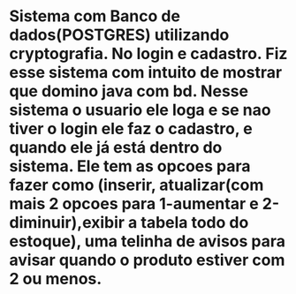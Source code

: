 # Sistema com Banco de dados(POSTGRES) utilizando cryptografia. No login e cadastro. Fiz esse sistema com intuito de mostrar que domino java com bd. Nesse sistema o usuario ele loga e se nao tiver o login ele faz o cadastro, e quando ele já está dentro do sistema. Ele tem as opcoes para fazer como (inserir, atualizar(com mais 2 opcoes para 1-aumentar e 2-diminuir),exibir a tabela todo do estoque), uma telinha de avisos para avisar quando o produto estiver com 2 ou menos.